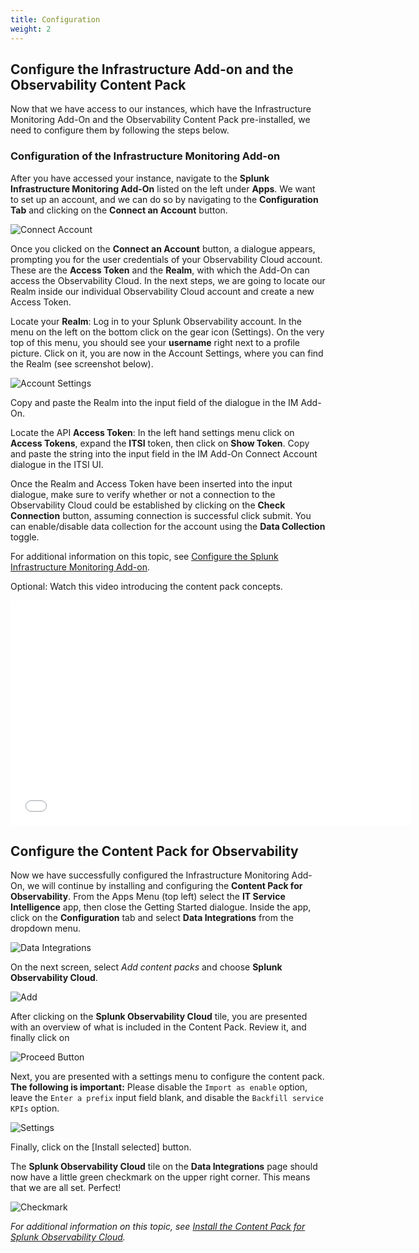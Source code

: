 ```yaml
---
title: Configuration
weight: 2
---
```


## Configure the Infrastructure Add-on and the Observability Content Pack

Now that we have access to our instances, which have the Infrastructure Monitoring Add-On and the Observability Content Pack pre-installed, we need to configure them by following the steps below.

### Configuration of the Infrastructure Monitoring Add-on

After you have accessed your instance, navigate to the **Splunk Infrastructure Monitoring Add-On** listed on the left under **Apps**. We want to set up an account, and we can do so by navigating to the **Configuration Tab** and clicking on the **Connect an Account** button.

![Connect Account](../../images/im_configure/account.png)

Once you clicked on the **Connect an Account** button, a dialogue appears, prompting you for the user credentials of your Observability Cloud account. These are the **Access Token** and the **Realm**, with which the Add-On can access the Observability Cloud. In the next steps, we are going to locate our Realm inside our individual Observability Cloud account and create a new Access Token.

Locate your **Realm**: Log in to your Splunk Observability account. In the menu on the left on the bottom click on the gear icon (Settings). On the very top of this menu, you should see your **username** right next to a profile picture. Click on it, you are now in the Account Settings, where you can find the Realm (see screenshot below).

![Account Settings](../../images/im_configure/account_settings.png)

Copy and paste the Realm into the input field of the dialogue in the IM Add-On.

Locate the API **Access Token**: In the left hand settings menu click on **Access Tokens**, expand the **ITSI** token, then click on **Show Token**. Copy and paste the string into the input field in the IM Add-On Connect Account dialogue in the ITSI UI.

Once the Realm and Access Token have been inserted into the input dialogue, make sure to verify whether or not a connection to the Observability Cloud could be established by clicking on the **Check Connection** button, assuming connection is successful click submit. You can enable/disable data collection for the account using the **Data Collection** toggle.

For additional information on this topic, see [Configure the Splunk Infrastructure Monitoring Add-on](https://docs.splunk.com/Documentation/SIMAddon/1.2.1/Install/Configure).

Optional: Watch this video introducing the content pack concepts.

<iframe class="vidyard_iframe" src="//play.vidyard.com/cB6Wq1dEy7hZGm7CjdSZm6.html?" width="640" height="360" scrolling="no" frameborder="0" allowtransparency="true" allowfullscreen></iframe>

## Configure the Content Pack for Observability

Now we have successfully configured the Infrastructure Monitoring Add-On, we will continue by installing and configuring the **Content Pack for Observability**. From the Apps Menu (top left) select the **IT Service Intelligence** app, then close the Getting Started dialogue. Inside the app, click on the **Configuration** tab and select **Data Integrations** from the dropdown menu.

![Data Integrations](../../images/im_configure/data_integrations.png)

On the next screen, select *Add content packs* and choose **Splunk Observability Cloud**.

![Add](../../images/cp_configure/add.png)

After clicking on the **Splunk Observability Cloud** tile, you are presented with an overview of what is included in the Content Pack. Review it, and finally click on

![Proceed Button](../../images/cp_configure/proceed_button.png)

Next, you are presented with a settings menu to configure the content pack. **The following is important:** Please disable the `Import as enable` option, leave the `Enter a prefix` input field blank, and disable the `Backfill service KPIs` option.

![Settings](../../images/cp_configure/settings.png)

Finally, click on the [Install selected] button.

The **Splunk Observability Cloud** tile on the **Data Integrations** page should now have a little green checkmark on the upper right corner. This means that we are all set. Perfect!

![Checkmark](../../images/cp_configure/checkmark.png)

*For additional information on this topic, see [Install the Content Pack for Splunk Observability Cloud](https://docs.splunk.com/Documentation/CPObservability/1.0.0/CP/Install#Install_the_Content_Pack_for_Splunk_Observability_Cloud).*
